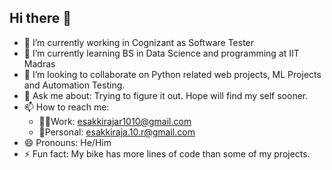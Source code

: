 ## Hi there 👋

- 🔭 I’m currently working in Cognizant as Software Tester   
- 🌱 I’m currently learning BS in Data Science and programming at IIT Madras
- 👯 I’m looking to collaborate on Python related web projects, ML Projects and Automation Testing. 
- 💬 Ask me about: Trying to figure it out. Hope will find my self sooner. 
- 📫 How to reach me:
     - 👨‍💻Work: esakkirajar1010@gmail.com
     - 🙋Personal: esakkiraja.10.r@gmail.com
- 😄 Pronouns: He/Him
- ⚡ Fun fact: My bike has more lines of code than some of my projects.
